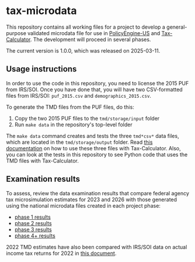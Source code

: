 # tax-microdata

This repository contains all working files for a project to develop a
general-purpose validated microdata file for use in
[PolicyEngine-US](https://github.com/PolicyEngine/policyengine-us) and
[Tax-Calculator](https://github.com/PSLmodels/Tax-Calculator).  The
development will proceed in several phases.

The current version is 1.0.0, which was released on 2025-03-11.

## Usage instructions

In order to use the code in this repository, you need to license the
2015 PUF from IRS/SOI.  Once you have done that, you will have two
CSV-formatted files from IRS/SOI: `puf_2015.csv` and
`demographics_2015.csv`.

To generate the TMD files from the PUF files, do this:

1. Copy the two 2015 PUF files to the `tmd/storage/input` folder
2. Run `make data` in the repository's top-level folder

The `make data` command creates and tests the three `tmd*csv*` data
files, which are located in the `tmd/storage/output` folder.  Read
[this
documentation](https://taxcalc.pslmodels.org/usage/data.html#irs-public-use-data-tmd-csv)
on how to use these three files with Tax-Calculator.  Also, you can
look at the tests in this repository to see Python code that uses the
TMD files with Tax-Calculator.

## Examination results

To assess, review the data examination results that compare federal
agency tax microsimulation estimates for 2023 and 2026 with those
generated using the national microdata files created in each project
phase:
* [phase 1 results](./tmd/examination/results1.md)
* [phase 2 results](./tmd/examination/results2.md)
* [phase 3 results](./tmd/examination/results3.md)
* [phase 4+ results](./tmd/examination/results4.md)

2022 TMD estimates have also been compared with IRS/SOI data on actual
income tax returns for 2022 in [this
document](./tmd/examination/2022/results.md).